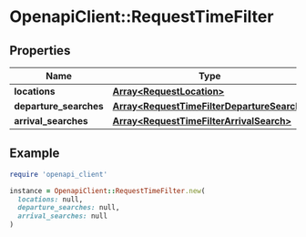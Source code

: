 # OpenapiClient::RequestTimeFilter

## Properties

| Name | Type | Description | Notes |
| ---- | ---- | ----------- | ----- |
| **locations** | [**Array&lt;RequestLocation&gt;**](RequestLocation.md) |  |  |
| **departure_searches** | [**Array&lt;RequestTimeFilterDepartureSearch&gt;**](RequestTimeFilterDepartureSearch.md) |  | [optional] |
| **arrival_searches** | [**Array&lt;RequestTimeFilterArrivalSearch&gt;**](RequestTimeFilterArrivalSearch.md) |  | [optional] |

## Example

```ruby
require 'openapi_client'

instance = OpenapiClient::RequestTimeFilter.new(
  locations: null,
  departure_searches: null,
  arrival_searches: null
)
```

